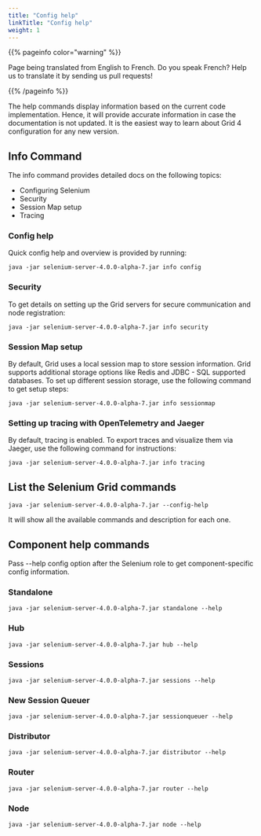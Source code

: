 ```yaml
---
title: "Config help"
linkTitle: "Config help"
weight: 1
---
```


{{% pageinfo color="warning" %}}
<p class="lead">
   <i class="fas fa-language display-4"></i> 
   Page being translated from 
   English to French. Do you speak French? Help us to translate
   it by sending us pull requests!
</p>
{{% /pageinfo %}}

The help commands display information based on the current code implementation.
Hence, it will provide accurate information in case the documentation is not updated. 
It is the easiest way to learn about Grid 4 configuration for any new version.

## Info Command

The info command provides detailed docs on the following topics:
* Configuring Selenium
* Security
* Session Map setup
* Tracing

### Config help 

Quick config help and overview is provided by running:

```shell
java -jar selenium-server-4.0.0-alpha-7.jar info config
```

### Security

To get details on setting up the Grid servers for secure communication and node registration:

```shell
java -jar selenium-server-4.0.0-alpha-7.jar info security
```

### Session Map setup

By default, Grid uses a local session map to store session information. 
Grid supports additional storage options like Redis and JDBC - SQL supported databases. 
To set up different session storage, use the following command to get setup steps:

```shell
java -jar selenium-server-4.0.0-alpha-7.jar info sessionmap
```

### Setting up tracing with OpenTelemetry and Jaeger

By default, tracing is enabled. To export traces and visualize them via Jaeger, use the following command for instructions:

```shell
java -jar selenium-server-4.0.0-alpha-7.jar info tracing
```

## List the Selenium Grid commands  
 

```shell
java -jar selenium-server-4.0.0-alpha-7.jar --config-help
```

It will show all the available commands and description for each one.

## Component help commands

Pass --help config option after the Selenium role to get component-specific config information.

### Standalone 

```shell
java -jar selenium-server-4.0.0-alpha-7.jar standalone --help
```
### Hub 

```shell
java -jar selenium-server-4.0.0-alpha-7.jar hub --help
```

### Sessions 

```shell
java -jar selenium-server-4.0.0-alpha-7.jar sessions --help
```

### New Session Queuer

```shell
java -jar selenium-server-4.0.0-alpha-7.jar sessionqueuer --help
```

### Distributor 

```shell
java -jar selenium-server-4.0.0-alpha-7.jar distributor --help
```

### Router 

```shell
java -jar selenium-server-4.0.0-alpha-7.jar router --help
```

### Node 

```shell
java -jar selenium-server-4.0.0-alpha-7.jar node --help
```



